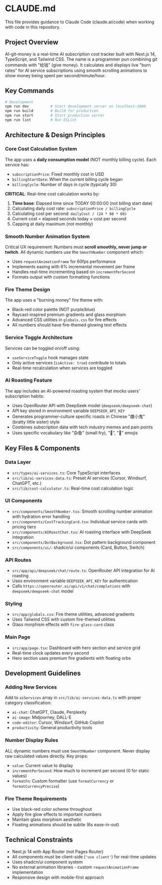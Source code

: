 # CLAUDE.md

This file provides guidance to Claude Code (claude.ai/code) when working with code in this repository.

## Project Overview

AI-git-money is a real-time AI subscription cost tracker built with Next.js 14, TypeScript, and Tailwind CSS. The name is a programmer pun combining git commands with "给钱" (give money). It calculates and displays live "burn rates" for AI service subscriptions using smooth scrolling animations to show money being spent per second/minute/hour.

## Key Commands

```bash
# Development
npm run dev          # Start development server on localhost:3000
npm run build        # Build for production
npm run start        # Start production server
npm run lint         # Run ESLint
```

## Architecture & Design Principles

### Core Cost Calculation System
The app uses a **daily consumption model** (NOT monthly billing cycle). Each service has:
- `subscriptionPrice`: Fixed monthly cost in USD
- `billingStartDate`: When the current billing cycle began
- `billingCycle`: Number of days in cycle (typically 30)

**CRITICAL**: Real-time cost calculation works by:
1. **Time base**: Elapsed time since TODAY 00:00:00 (not billing start date)
2. Calculating daily cost rate: `subscriptionPrice / billingCycle`
3. Calculating cost per second: `dailyCost / (24 * 60 * 60)`
4. Current cost = elapsed seconds today × cost per second
5. Capping at daily maximum (not monthly)

### Smooth Number Animation System
Critical UX requirement: Numbers must **scroll smoothly, never jump or twitch**. All dynamic numbers use the `SmoothNumber` component which:
- Uses `requestAnimationFrame` for 60fps performance
- Implements easing with 6% incremental movement per frame
- Handles real-time incrementing based on `incrementPerSecond`
- Formats output with custom formatting functions

### Fire Theme Design
The app uses a "burning money" fire theme with:
- Black-red color palette (NOT purple/blue)
- Raycast-inspired premium gradients and glass morphism
- Advanced CSS utilities in `globals.css` for fire effects
- All numbers should have fire-themed glowing text effects

### Service Toggle Architecture
Services can be toggled on/off using:
- `useServiceToggle` hook manages state
- Only active services (`isActive: true`) contribute to totals
- Real-time recalculation when services are toggled

### AI Roasting Feature
The app includes an AI-powered roasting system that mocks users' subscription habits:
- Uses OpenRouter API with DeepSeek model (`deepseek/deepseek-chat`)
- API key stored in environment variable `DEEPSEEK_API_KEY`
- Generates programmer-culture specific roasts in Chinese "雌小鬼" (bratty little sister) style
- Combines subscription data with tech industry memes and pain points
- Uses specific vocabulary like "杂鱼" (small fry), "🩷", "🤡" emojis

## Key Files & Components

### Data Layer
- `src/types/ai-services.ts`: Core TypeScript interfaces
- `src/lib/ai-services-data.ts`: Preset AI services (Cursor, Windsurf, ChatGPT, etc.)
- `src/lib/cost-calculator.ts`: Real-time cost calculation logic

### UI Components
- `src/components/SmoothNumber.tsx`: Smooth scrolling number animation with hydration error handling
- `src/components/CostTrackingCard.tsx`: Individual service cards with pricing tiers
- `src/components/AIRoastChat.tsx`: AI roasting interface with DeepSeek integration
- `src/components/DotBackground.tsx`: Dot pattern background component
- `src/components/ui/`: shadcn/ui components (Card, Button, Switch)

### API Routes
- `src/app/api/deepseek/chat/route.ts`: OpenRouter API integration for AI roasting
- Uses environment variable `DEEPSEEK_API_KEY` for authentication
- Calls `https://openrouter.ai/api/v1/chat/completions` with `deepseek/deepseek-chat` model

### Styling
- `src/app/globals.css`: Fire theme utilities, advanced gradients
- Uses Tailwind CSS with custom fire-themed utilities
- Glass morphism effects with `fire-glass-card` class

### Main Page
- `src/app/page.tsx`: Dashboard with hero section and service grid
- Real-time clock updates every second
- Hero section uses premium fire gradients with floating orbs

## Development Guidelines

### Adding New Services
Add to `aiServices` array in `src/lib/ai-services-data.ts` with proper category classification:
- `ai-chat`: ChatGPT, Claude, Perplexity
- `ai-image`: Midjourney, DALL-E  
- `code-editor`: Cursor, Windsurf, GitHub Copilot
- `productivity`: General productivity tools

### Number Display Rules
ALL dynamic numbers must use `SmoothNumber` component. Never display raw calculated values directly. Key props:
- `value`: Current value to display
- `incrementPerSecond`: How much to increment per second (0 for static values)
- `formatFn`: Custom formatter (use `formatCurrency` or `formatCurrencyPrecise`)

### Fire Theme Requirements
- Use black-red color scheme throughout
- Apply fire glow effects to important numbers
- Maintain glass morphism aesthetic
- Floating animations should be subtle (6s ease-in-out)

## Technical Constraints

- Next.js 14 with App Router (not Pages Router)
- All components must be client-side (`'use client'`) for real-time updates
- Uses shadcn/ui component system
- No external animation libraries - custom `requestAnimationFrame` implementation
- Responsive design with mobile-first approach